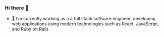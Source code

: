 ### Hi there 👋
- 🔭 I’m currently working as a a full stack software engineer, developing web applications using modern technologies such as React, JavaScript, and Ruby on Rails

<!--
**minnehkamau/minnehkamau** is a ✨ _special_ ✨ repository because its `README.md` (this file) appears on your GitHub profile.

Here are some ideas to get you started:

- 🔭 I’m currently working as a a full stack software engineer, developing web applications using modern technologies such as React, JavaScript, and Ruby on Rails....
- 👯 I’m looking to collaborate on upc ...
- 🤔 I’m looking for help with ...
- 💬 Ask me about ...
- 📫 How to reach me: ...
- 😄 Pronouns: ...
- ⚡ Fun fact: ...
-->
